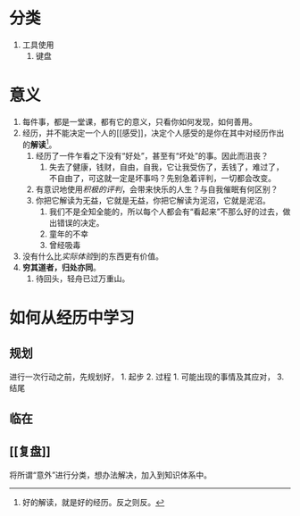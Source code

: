 # 分类
1. 工具使用
	1. 键盘
# 意义
1. 每件事，都是一堂课，都有它的意义，只看你如何发现，如何善用。
2. 经历，并不能决定一个人的[[感受]]，决定个人感受的是你在其中对经历作出的**解读**[^1]。
	1. 经历了一件乍看之下没有“好处”，甚至有“坏处”的事。因此而沮丧？
		1. 失去了健康，钱财，自由，自我，它让我受伤了，丢钱了，难过了，不自由了，可这就一定是坏事吗？先别急着评判，一切都会改变。
	2. 有意识地使用*积极的评判*，会带来快乐的人生？与自我催眠有何区别？
	3. 你把它解读为无益，它就是无益，你把它解读为泥沼，它就是泥沼。
		1. 我们不是全知全能的，所以每个人都会有“看起来”不那么好的过去，做出错误的决定。
		2. 童年的不幸
		3. 曾经吸毒
3. 没有什么比*实际体验*到的东西更有价值。
4. **穷其道者，归处亦同**。
	1. 待回头，轻舟已过万重山。
# 如何从经历中学习
## 规划
进行一次行动之前，先规划好，
	1. 起步
	2. 过程
		1. 可能出现的事情及其应对，
	3. 结尾
## 临在

## [[复盘]] 
将所谓“意外”进行分类，想办法解决，加入到知识体系中。

[^1]: 好的解读，就是好的经历。反之则反。